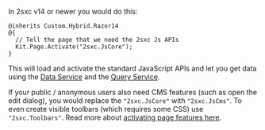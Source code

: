 In 2sxc v14 or newer you would do this:

```razor
@inherits Custom.Hybrid.Razor14
@{
  // Tell the page that we need the 2sxc Js APIs
  Kit.Page.Activate("2sxc.JsCore"); 
}
```

This will load and activate the standard JavaScript APIs and let you get data
using the [Data Service](xref:Api.Js.SxcJs.SxcData) and the [Query Service](xref:Api.Js.SxcJs.SxcQuery).

If your public / anonymous users also need CMS features (such as open the edit dialog), you would replace the `"2sxc.JsCore"` with `"2sxc.JsCms"`.
To even create visible toolbars (which requires some CSS) use `"2sxc.Toolbars"`.
Read more about [activating page features here](xref:NetCode.Razor.Services.IPageServiceActivate).
